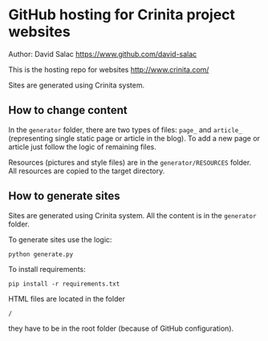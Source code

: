 # GitHub hosting for Crinita project websites
Author: David Salac <https://www.github.com/david-salac>

This is the hosting repo for websites <http://www.crinita.com/>

Sites are generated using Crinita system.

## How to change content
In the `generator` folder, there are two types of files: `page_` and
`article_` (representing single static page or article in the blog).
To add a new page or article just follow the logic of remaining files.

Resources (pictures and style files) are in the `generator/RESOURCES`
folder. All resources are copied to the target directory.

## How to generate sites
Sites are generated using Crinita system. All the content is in the
`generator` folder.

To generate sites use the logic:
```
python generate.py
```

To install requirements:
```
pip install -r requirements.txt
```

HTML files are located in the folder
```
/
```
they have to be in the root folder (because of GitHub configuration).
